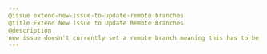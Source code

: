 ```yaml
---
@issue extend-new-issue-to-update-remote-branches
@title Extend New Issue to Update Remote Branches
@description
new issue doesn't currently set a remote branch meaning this has to be done manually by the developer if they want to push the issue branch to a remote repository.
---
```

